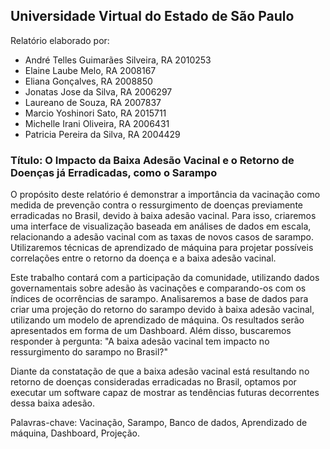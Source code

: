 ## Universidade Virtual do Estado de São Paulo

Relatório elaborado por:

- André Telles Guimarães Silveira, RA 2010253
- Elaine Laube Melo, RA 2008167
- Eliana Gonçalves, RA 2008850
- Jonatas Jose da Silva, RA 2006297
- Laureano de Souza, RA 2007837
- Marcio Yoshinori Sato, RA 2015711
- Michelle Irani Oliveira, RA 2006431
- Patricia Pereira da Silva, RA 2004429

### Título: O Impacto da Baixa Adesão Vacinal e o Retorno de Doenças já Erradicadas, como o Sarampo

O propósito deste relatório é demonstrar a importância da vacinação como medida de prevenção contra o ressurgimento de doenças previamente erradicadas no Brasil, devido à baixa adesão vacinal. Para isso, criaremos uma interface de visualização baseada em análises de dados em escala, relacionando a adesão vacinal com as taxas de novos casos de sarampo. Utilizaremos técnicas de aprendizado de máquina para projetar possíveis correlações entre o retorno da doença e a baixa adesão vacinal.

Este trabalho contará com a participação da comunidade, utilizando dados governamentais sobre adesão às vacinações e comparando-os com os índices de ocorrências de sarampo. Analisaremos a base de dados para criar uma projeção do retorno do sarampo devido à baixa adesão vacinal, utilizando um modelo de aprendizado de máquina. Os resultados serão apresentados em forma de um Dashboard. Além disso, buscaremos responder à pergunta: "A baixa adesão vacinal tem impacto no ressurgimento do sarampo no Brasil?"

Diante da constatação de que a baixa adesão vacinal está resultando no retorno de doenças consideradas erradicadas no Brasil, optamos por executar um software capaz de mostrar as tendências futuras decorrentes dessa baixa adesão.

Palavras-chave: Vacinação, Sarampo, Banco de dados, Aprendizado de máquina, Dashboard, Projeção.
